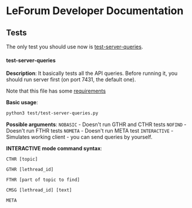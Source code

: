 # LeForum Developer Documentation
## Tests
The only test you should use now is [test-server-queries](/src/test/test-server-queries.py).
#### test-server-queries
**Description**:
It basically tests all the API queries. Before running it, you should run server first (on port 7431, the default one).

Note that this file has some [requirements](/src/test/requirements.txt)

**Basic usage**:
```bash
python3 test/test-server-queries.py
```

**Possible arguments**:
`NOBASIC` - Doesn't run GTHR and CTHR tests
`NOFIND` - Doesn't run FTHR tests
`NOMETA` - Doesn't run META test
`INTERACTIVE` - Simulates working client - you can send queries by yourself. 

**INTERACTIVE mode command syntax**:
```
CTHR [topic]
```

```
GTHR [lethread_id]
```

```
FTHR [part of topic to find]
```

```
CMSG [lethread_id] [text]
```

```
META
```